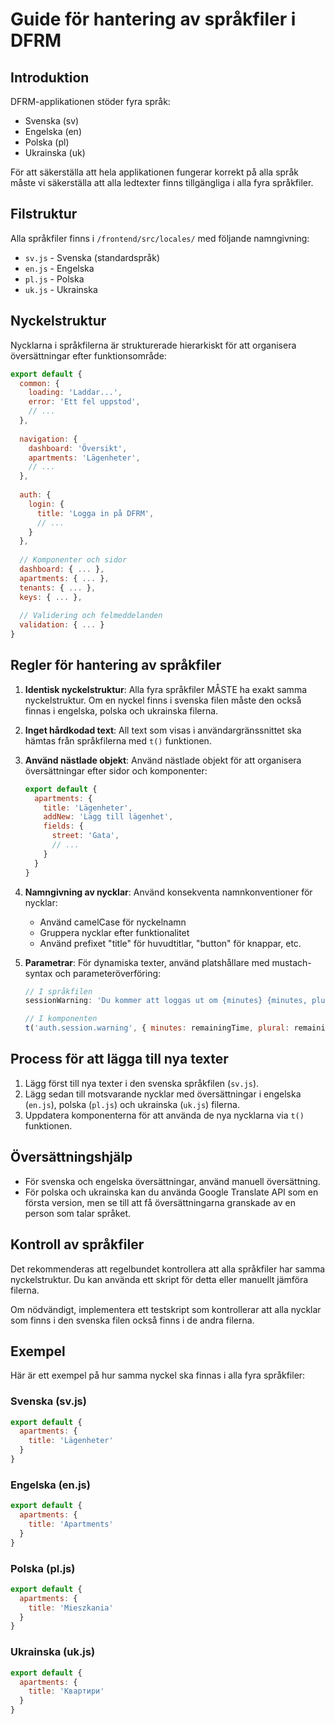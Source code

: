 # Guide för hantering av språkfiler i DFRM

## Introduktion

DFRM-applikationen stöder fyra språk:
- Svenska (sv)
- Engelska (en)
- Polska (pl)
- Ukrainska (uk)

För att säkerställa att hela applikationen fungerar korrekt på alla språk måste vi säkerställa att alla ledtexter finns tillgängliga i alla fyra språkfiler.

## Filstruktur

Alla språkfiler finns i `/frontend/src/locales/` med följande namngivning:
- `sv.js` - Svenska (standardspråk)
- `en.js` - Engelska
- `pl.js` - Polska
- `uk.js` - Ukrainska

## Nyckelstruktur

Nycklarna i språkfilerna är strukturerade hierarkiskt för att organisera översättningar efter funktionsområde:

```javascript
export default {
  common: {
    loading: 'Laddar...',
    error: 'Ett fel uppstod',
    // ...
  },
  
  navigation: {
    dashboard: 'Översikt',
    apartments: 'Lägenheter',
    // ...
  },
  
  auth: {
    login: {
      title: 'Logga in på DFRM',
      // ...
    }
  },
  
  // Komponenter och sidor
  dashboard: { ... },
  apartments: { ... },
  tenants: { ... },
  keys: { ... },
  
  // Validering och felmeddelanden
  validation: { ... }
}
```

## Regler för hantering av språkfiler

1. **Identisk nyckelstruktur**: Alla fyra språkfiler MÅSTE ha exakt samma nyckelstruktur. Om en nyckel finns i svenska filen måste den också finnas i engelska, polska och ukrainska filerna.

2. **Inget hårdkodad text**: All text som visas i användargränssnittet ska hämtas från språkfilerna med `t()` funktionen.

3. **Använd nästlade objekt**: Använd nästlade objekt för att organisera översättningar efter sidor och komponenter:

   ```javascript
   export default {
     apartments: {
       title: 'Lägenheter',
       addNew: 'Lägg till lägenhet',
       fields: {
         street: 'Gata',
         // ...
       }
     }
   }
   ```

4. **Namngivning av nycklar**: Använd konsekventa namnkonventioner för nycklar:
   - Använd camelCase för nyckelnamn
   - Gruppera nycklar efter funktionalitet
   - Använd prefixet "title" för huvudtitlar, "button" för knappar, etc.

5. **Parametrar**: För dynamiska texter, använd platshållare med mustach-syntax och parameteröverföring:

   ```javascript
   // I språkfilen
   sessionWarning: 'Du kommer att loggas ut om {minutes} {minutes, plural, one {minut} other {minuter}}.',
   
   // I komponenten
   t('auth.session.warning', { minutes: remainingTime, plural: remainingTime })
   ```

## Process för att lägga till nya texter

1. Lägg först till nya texter i den svenska språkfilen (`sv.js`).
2. Lägg sedan till motsvarande nycklar med översättningar i engelska (`en.js`), polska (`pl.js`) och ukrainska (`uk.js`) filerna.
3. Uppdatera komponenterna för att använda de nya nycklarna via `t()` funktionen.

## Översättningshjälp

- För svenska och engelska översättningar, använd manuell översättning.
- För polska och ukrainska kan du använda Google Translate API som en första version, men se till att få översättningarna granskade av en person som talar språket.

## Kontroll av språkfiler

Det rekommenderas att regelbundet kontrollera att alla språkfiler har samma nyckelstruktur. Du kan använda ett skript för detta eller manuellt jämföra filerna.

Om nödvändigt, implementera ett testskript som kontrollerar att alla nycklar som finns i den svenska filen också finns i de andra filerna.

## Exempel

Här är ett exempel på hur samma nyckel ska finnas i alla fyra språkfiler:

### Svenska (sv.js)
```javascript
export default {
  apartments: {
    title: 'Lägenheter'
  }
}
```

### Engelska (en.js)
```javascript
export default {
  apartments: {
    title: 'Apartments'
  }
}
```

### Polska (pl.js)
```javascript
export default {
  apartments: {
    title: 'Mieszkania'
  }
}
```

### Ukrainska (uk.js)
```javascript
export default {
  apartments: {
    title: 'Квартири'
  }
}
``` 